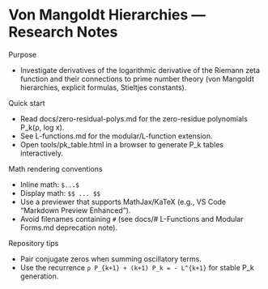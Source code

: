 # Von Mangoldt Hierarchies — Research Notes

Purpose
- Investigate derivatives of the logarithmic derivative of the Riemann zeta function and their connections to prime number theory (von Mangoldt hierarchies, explicit formulas, Stieltjes constants).

Quick start
- Read docs/zero-residual-polys.md for the zero-residue polynomials P_k(ρ, log x).
- See L-functions.md for the modular/L-function extension.
- Open tools/pk_table.html in a browser to generate P_k tables interactively.

Math rendering conventions
- Inline math: `$...$`
- Display math: `$$ ... $$`
- Use a previewer that supports MathJax/KaTeX (e.g., VS Code “Markdown Preview Enhanced”).
- Avoid filenames containing `#` (see docs/# L-Functions and Modular Forms.md deprecation note).

Repository tips
- Pair conjugate zeros when summing oscillatory terms.
- Use the recurrence `ρ P_{k+1} + (k+1) P_k = - L^{k+1}` for stable P_k generation.